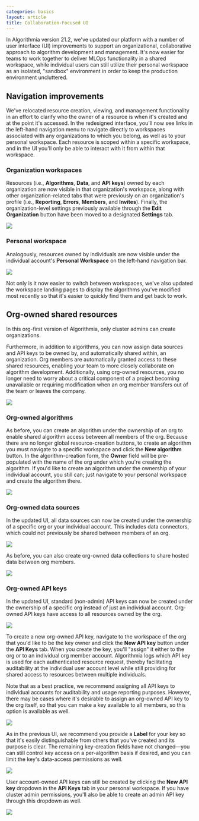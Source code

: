 ```yaml
---
categories: basics
layout: article
title: Collaboration-Focused UI
---
```


<p>In Algorithmia version 21.2, we've updated our platform with a number of user interface (UI) improvements to support an organizational, collaborative approach to algorithm development and management. It's now easier for teams to work together to deliver MLOps functionality in a shared workspace, while individual users can still utilize their personal workspace as an isolated, "sandbox" environment in order to keep the production environment uncluttered.</p>
<h2>Navigation improvements</h2>
<p>We've relocated resource creation, viewing, and management functionality in an effort to clarify who the owner of a resource is when it's created and at the point it's accessed. In the redesigned interface, you'll now see links in the left-hand navigation menu to navigate directly to workspaces associated with any organizations to which you belong, as well as to your personal workspace. Each resource is scoped within a specific workspace, and in the UI you'll only be able to interact with it from within that workspace.</p>
<h3>Organization workspaces</h3>
<p>Resources (i.e., <strong>Algorithms</strong>, <strong>Data</strong>, and <strong>API keys</strong>) owned by each organization are now visible in that organization's workspace, along with other organization-related tabs that were previously on an organization's profile (i.e., <strong style="font-family: inherit; font-size: 1em;">Reporting</strong><span style="font-family: inherit; font-size: 1em;">, </span><strong style="font-family: inherit; font-size: 1em;">Errors</strong><span style="font-family: inherit; font-size: 1em;">, </span><strong style="font-family: inherit; font-size: 1em;">Members</strong><span style="font-family: inherit; font-size: 1em;">, and </span><strong style="font-family: inherit; font-size: 1em;">Invites</strong><span style="font-family: inherit; font-size: 1em;">). Finally, the organization-level settings previously available through the </span><strong style="font-family: inherit; font-size: 1em;">Edit Organization</strong><span style="font-family: inherit; font-size: 1em;"> button have been moved to a designated </span><strong style="font-family: inherit; font-size: 1em;">Settings</strong><span style="font-family: inherit; font-size: 1em;"> tab.</span></p>

![]({{site.url}}/developers/images/post_images/platform/org-first-1628091205305.png)

<h3>Personal workspace</h3>
<p>Analogously, resources owned by individuals are now visible under the individual account's <strong>Personal Workspace</strong> on the left-hand navigation bar.</p>

![]({{site.url}}/developers/images/post_images/platform/org-first-1628091274591.png)

<p>Not only is it now easier to switch between workspaces, we've also updated the workspace landing pages to display the algorithms you've modified most recently so that it's easier to quickly find them and get back to work.</p>
<h2>Org-owned shared resources</h2>
<p>In this org-first version of Algorithmia, only cluster admins can create organizations.</p>
<p>Furthermore, in addition to algorithms, you can now assign data sources and API keys to be owned by, and automatically shared within, an organization. Org members are automatically granted access to these shared resources, enabling your team to more closely collaborate on algorithm development. Additionally, using org-owned resources, you no longer need to worry about a critical component of a project becoming unavailable or requiring modification when an org member transfers out of the team or leaves the company.</p>

![]({{site.url}}/developers/images/post_images/platform/org-first-1627948450822.png)

<h3>Org-owned algorithms</h3>
<p>As before, you can create an algorithm under the ownership of an org to enable shared algorithm access between all members of the org. Because there are no longer global resource-creation buttons, to create an algorithm you must navigate to a specific workspace and click the&nbsp;<strong>New algorithm</strong> button. In the algorithm-creation form, the <strong>Owner</strong> field will be pre-populated with the name of the org under which you're creating the algorithm. If you'd like to create an algorithm under the ownership of your individual account, you still can; just navigate to your personal workspace and create the algorithm there.</p>

![]({{site.url}}/developers/images/post_images/platform/org-first-1628091096402.png)

<h3>Org-owned data sources</h3>
<p>In the updated UI, all data sources can now be created under the ownership of a specific org or your individual account. This includes data connectors, which could not previously be shared between members of an org.</p>

![]({{site.url}}/developers/images/post_images/platform/org-first-1628008092400.png)

<p>As before, you can also create org-owned data collections to share hosted data between org members.</p>

![]({{site.url}}/developers/images/post_images/platform/org-first-1628008185277.png)

<h3>Org-owned API keys</h3>
<p>In the updated UI, standard (non-admin) API keys can now be created under the ownership of a specific org instead of just an individual account. Org-owned API keys have access to all resources owned by the org.</p>

![]({{site.url}}/developers/images/post_images/platform/org-first-1628091378863.png)

<p>To create a new org-owned API key, navigate to the workspace of the org that you'd like to be the key owner and click the <strong>New API key</strong> button under the&nbsp;<strong>API Keys</strong> tab. When you create the key, you'll "assign" it either to the org or to an individual org member account. Algorithmia logs which API key is used for each authenticated resource request, thereby facilitating auditability at the individual user account level while still providing for shared access to resources between multiple individuals.</p>
<p>Note that as a best practice, we recommend assigning all API keys to individual accounts for auditability and usage reporting purposes. However, there may be cases where it's desirable to assign an org-owned API key to the org itself, so that you can make a key available to all members, so this option is available as well.</p>

![]({{site.url}}/developers/images/post_images/platform/org-first-1628091438177.png)

<p>As in the previous UI, we recommend you provide a <strong>Label</strong> for your key so that it's easily distinguishable from others that you've created and its purpose is clear. The remaining key-creation fields have not changed&mdash;you can still control key access on a per-algorithm basis if desired, and you can limit the key's data-access permissions as well.</p>

![]({{site.url}}/developers/images/post_images/platform/org-first-1628091731532.png)

<p>User account-owned API keys can still be created by clicking the <strong>New API key</strong> dropdown in the <strong>API Keys</strong> tab in your personal workspace. If you have cluster admin permissions, you'll also be able to create an admin API key through this dropdown as well.</p>

![]({{site.url}}/developers/images/post_images/platform/org-first-1628091826008.png)
